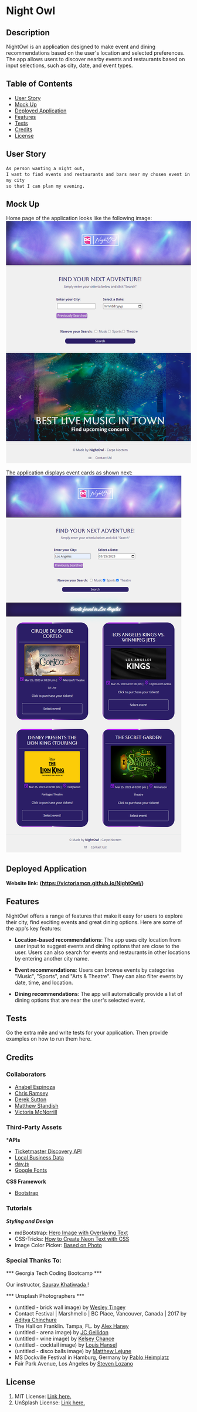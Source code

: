 # Night Owl

## Description

NightOwl is an application designed to make event and dining recommendations based on the user's location and selected preferences. The app allows users to discover nearby events and restaurants based on input selections, such as city, date, and event types.


## Table of Contents

- [User Story](#user-story)
- [Mock Up](#mock-up)
- [Deployed Application](#deployed-application)
- [Features](#features)
- [Tests](#tests)
- [Credits](#credits)
- [License](#license)

## User Story

```
As person wanting a night out,
I want to find events and restaurants and bars near my chosen event in my city
so that I can plan my evening.
```

## Mock Up

Home page of the application looks like the following image:
![NightOwl-Home](./images/NightOwl-Home.html.png)

The application displays event cards as shown next:
![NightOwl-Events](./images/NightOwl-EventSearch.png)

## Deployed Application

**Website link: (https://victoriamcn.github.io/NightOwl/)**

## Features

NightOwl offers a range of features that make it easy for users to explore their city, find exciting events and great dining options. Here are some of the app's key features:

- **Location-based recommendations**: The app uses city location from user input to suggest events and dining options that are close to the user. Users can also search for events and restaurants in other locations by entering another city name.

- **Event recommendations**: Users can browse events by categories "Music", "Sports", and "Arts & Theatre". They can also filter events by date, time, and location.

- **Dining recommendations**: The app will automatically provide a list of dining options that are near the user's selected event.


## Tests

Go the extra mile and write tests for your application. Then provide examples on how to run them here.

## Credits

### Collaborators

- [Anabel Espinoza](https://github.com/Anabel-Espinoza)
- [Chris Ramsey](https://github.com/c-ramsey)
- [Derek Sutton](https://github.com/dereksutton)
- [Matthew Standish](https://github.com/MatthewStandish)
- [Victoria McNorrill](https://github.com/victoriamcn)

### Third-Party Assets

***APIs**

- [Ticketmaster Discovery API](https://developer.ticketmaster.com/products-and-docs/apis/discovery-api/v2/)
- [Local Business Data](https://rapidapi.com/letscrape-6bRBa3QguO5/api/local-business-data/)
- [day.js](https://day.js.org/docs/en/installation/browser)
- [Google Fonts](https://fonts.google.com/share?selection.family=Pacifico|Source+Sans+Pro:ital,wght@0,400;0,600;1,300|Yellowtail)

**CSS Framework**

- [Bootstrap](https://getbootstrap.com/docs/5.3/getting-started/introduction/)

### Tutorials

***Styling and Design***

- mdBootstrap: [Hero Image with Overlaying Text](https://mdbootstrap.com/docs/standard/extended/hero/#section-background-image-with-navbar)
- CSS-Tricks: [How to Create Neon Text with CSS](https://css-tricks.com/how-to-create-neon-text-with-css/)
- Image Color Picker: [Based on Photo](https://imagecolorpicker.com/)

### Special Thanks To:

*** Georgia Tech Coding Bootcamp ***

Our instructor, [Saurav Khatiwada
](https://github.com/khatiwadasaurav)!

*** Unsplash Photographers ***

- (untitled - brick wall image) by [Wesley Tingey](https://unsplash.com/@wesleyphotography)
- Contact Festival | Marshmello | BC Place, Vancouver, Canada | 2017 by [Aditya Chinchure](https://unsplash.com/@adityachinchure)
- The Hall on Franklin. Tampa, FL. by [Alex Haney](https://unsplash.com/@alexhaney)
- (untitled - arena image) by [JC Gellidon](https://unsplash.com/@jcgellidon)
- (untitled - wine image) by [Kelsey Chance](https://unsplash.com/@kchance8)
- (untitled - cocktail image) by [Louis Hansel](https://unsplash.com/@louishansel)
- (untitled - disco balls image) by [Matthew Lejune](https://unsplash.com/@matthewlejune)
- MS Dockville Festival in Hamburg, Germany by [Pablo Heimplatz](https://unsplash.com/@pabloheimplatz)
- Fair Park Avenue, Los Angeles by [Steven Lozano](https://unsplash.com/@stevenlozano)


## License

1. MIT License: [Link here.](https://github.com/victoriamcn/NightOwl/blob/main/LICENSE)
2. UnSplash License: [Link here.](https://unsplash.com/license)